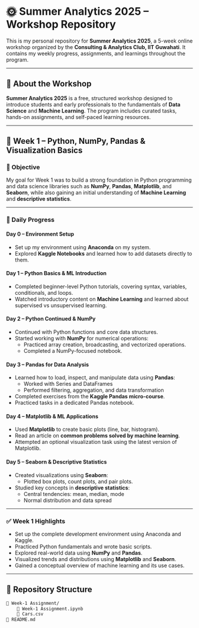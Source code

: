 # 🌞 Summer Analytics 2025 – Workshop Repository

This is my personal repository for **Summer Analytics 2025**, a 5-week online workshop organized by the **Consulting & Analytics Club, IIT Guwahati**. It contains my weekly progress, assignments, and learnings throughout the program.

---

## 📌 About the Workshop

**Summer Analytics 2025** is a free, structured workshop designed to introduce students and early professionals to the fundamentals of **Data Science** and **Machine Learning**. The program includes curated tasks, hands-on assignments, and self-paced learning resources.

---

## 🧠 Week 1 – Python, NumPy, Pandas & Visualization Basics

### 🎯 Objective

My goal for Week 1 was to build a strong foundation in Python programming and data science libraries such as **NumPy**, **Pandas**, **Matplotlib**, and **Seaborn**, while also gaining an initial understanding of **Machine Learning** and **descriptive statistics**.

---

### 📅 Daily Progress

#### **Day 0 – Environment Setup**
- Set up my environment using **Anaconda** on my system.
- Explored **Kaggle Notebooks** and learned how to add datasets directly to them.

#### **Day 1 – Python Basics & ML Introduction**
- Completed beginner-level Python tutorials, covering syntax, variables, conditionals, and loops.
- Watched introductory content on **Machine Learning** and learned about supervised vs unsupervised learning.

#### **Day 2 – Python Continued & NumPy**
- Continued with Python functions and core data structures.
- Started working with **NumPy** for numerical operations:
  - Practiced array creation, broadcasting, and vectorized operations.
  - Completed a NumPy-focused notebook.

#### **Day 3 – Pandas for Data Analysis**
- Learned how to load, inspect, and manipulate data using **Pandas**:
  - Worked with Series and DataFrames
  - Performed filtering, aggregation, and data transformation
- Completed exercises from the **Kaggle Pandas micro-course**.
- Practiced tasks in a dedicated Pandas notebook.

#### **Day 4 – Matplotlib & ML Applications**
- Used **Matplotlib** to create basic plots (line, bar, histogram).
- Read an article on **common problems solved by machine learning**.
- Attempted an optional visualization task using the latest version of Matplotlib.

#### **Day 5 – Seaborn & Descriptive Statistics**
- Created visualizations using **Seaborn**:
  - Plotted box plots, count plots, and pair plots.
- Studied key concepts in **descriptive statistics**:
  - Central tendencies: mean, median, mode
  - Normal distribution and data spread

---

### ✅ Week 1 Highlights

- Set up the complete development environment using Anaconda and Kaggle.
- Practiced Python fundamentals and wrote basic scripts.
- Explored real-world data using **NumPy** and **Pandas**.
- Visualized trends and distributions using **Matplotlib** and **Seaborn**.
- Gained a conceptual overview of machine learning and its use cases.

---

## 📂 Repository Structure

```bash
📁 Week-1 Assignment/
    📄 Week-1 Assignment.ipynb
    📄 Cars.csv
📄 README.md
